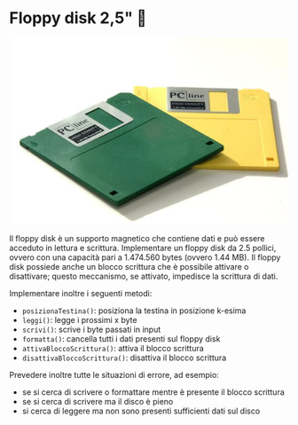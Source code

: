 # Floppy disk 2,5" 🛵

![](floppy.jpg)

Il floppy disk è un supporto magnetico che contiene dati e
può essere acceduto in lettura e scrittura.
Implementare un floppy disk da 2.5 pollici, ovvero con una
capacità pari a 1.474.560 bytes (ovvero 1.44 MB).
Il floppy disk possiede anche un blocco scrittura che è
possibile attivare o disattivare; questo meccanismo, se
attivato, impedisce la scrittura di dati.

Implementare inoltre i seguenti metodi:
- `posizionaTestina()`: posiziona la testina in posizione k-esima
- `leggi()`: legge i prossimi x byte
- `scrivi()`: scrive i byte passati in input
- `formatta()`: cancella tutti i dati presenti sul floppy disk
- `attivaBloccoScrittura()`: attiva il blocco scrittura
- `disattivaBloccoScrittura()`: disattiva il blocco scrittura

Prevedere inoltre tutte le situazioni di errore, ad esempio:
- se si cerca di scrivere o formattare mentre è presente il blocco
  scrittura
- se si cerca di scrivere ma il disco è pieno
- si cerca di leggere ma non sono presenti sufficienti dati sul disco